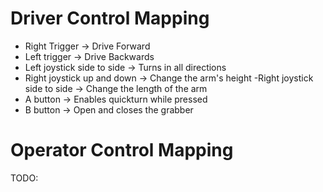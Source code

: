 # Driver Control Mapping
- Right Trigger -> Drive Forward
- Left trigger -> Drive Backwards 
- Left joystick side to side -> Turns in all directions 
- Right joystick up and down -> Change the arm's height
-Right joystick side to side -> Change the length of the arm
- A button ->  Enables quickturn while pressed
- B button -> Open and closes the grabber  



# Operator Control Mapping

TODO: 